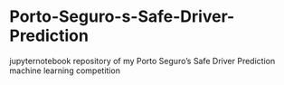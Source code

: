 # Porto-Seguro-s-Safe-Driver-Prediction
jupyternotebook repository of my Porto Seguro’s Safe Driver Prediction machine learning competition
